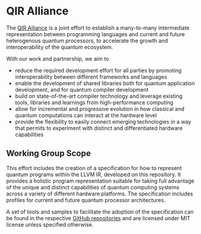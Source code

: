 # QIR Alliance

The [QIR Alliance](https://qir-alliance.org/) is a joint effort to establish a
many-to-many intermediate representation between programming languages and
current and future heterogenous quantum processors, to accelerate the growth and
interoperability of the quantum ecosystem.

With our work and partnership, we aim to
- reduce the required development effort for all parties by promoting
  interoperability between different frameworks and languages
- enable the development of shared libraries both for quantum application
  development, and for quantum compiler development
- build on state-of-the-art compiler technology and leverage existing tools,
  libraries and learnings from high-performance computing
- allow for incremental and progressive evolution in how classical and quantum
  computations can interact at the hardware level
- provide the flexibility to easily connect emerging technologies in a way that
  permits to experiment with distinct and differentiated hardware capabilities

## Working Group Scope

This effort includes the creation of a specification for how to represent
quantum programs within the LLVM IR, developed on this repository. It provides a
holistic program representation suitable for taking full advantage of the unique
and distinct capabilities of quantum computing systems across a variety of
different hardware platforms. The specification includes profiles for current
and future quantum processor architectures.

A set of tools and samples to facilitate the adoption of the specification can
be found in the respective [GitHub
repositories](https://github.com/orgs/qir-alliance/repositories) and are
licensed under MIT license unless specified otherwise.
